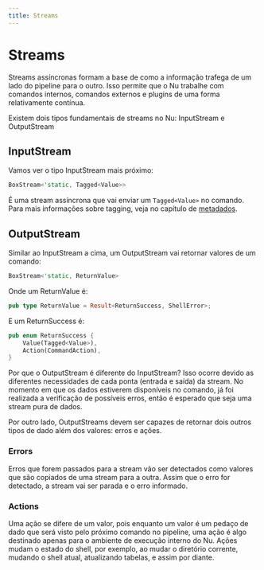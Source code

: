 ```yaml
---
title: Streams
---
```


# Streams

Streams assíncronas formam a base de como a informação trafega de um lado do pipeline para o outro. Isso permite que o Nu trabalhe com comandos internos, comandos externos e plugins de uma forma relativamente contínua.

Existem dois tipos fundamentais de streams no Nu: InputStream e OutputStream

## InputStream

Vamos ver o tipo InputStream mais próximo:

```rust
BoxStream<'static, Tagged<Value>>
```

É uma stream assíncrona que vai enviar um `Tagged<Value>` no comando. Para mais informações sobre tagging, veja no capítulo de [metadados](metadados.md).

## OutputStream

Similar ao InputStream a cima, um OutputStream vai retornar valores de um comando:

```rust
BoxStream<'static, ReturnValue>
```

Onde um ReturnValue é:

```rust
pub type ReturnValue = Result<ReturnSuccess, ShellError>;
```

E um ReturnSuccess é:

```rust
pub enum ReturnSuccess {
    Value(Tagged<Value>),
    Action(CommandAction),
}
```

Por que o OutputStream é diferente do InputStream? Isso ocorre devido as diferentes necessidades de cada ponta (entrada e saída) da stream. No momento em que os dados estiverem disponíveis no comando, já foi realizada a verificação de possíveis erros, então é esperado que seja uma stream pura de dados.

Por outro lado, OutputStreams devem ser capazes de retornar dois outros tipos de dado além dos valores: erros e ações.

### Errors

Erros que forem passados para a stream vão ser detectados como valores que são copiados de uma stream para a outra. Assim que o erro for detectado, a stream vai ser parada e o erro informado.

### Actions

Uma ação se difere de um valor, pois enquanto um valor é um pedaço de dado que será visto pelo próximo comando no pipeline, uma ação é algo destinado apenas para o ambiente de execução interno do Nu. Ações mudam o estado do shell, por exemplo, ao mudar o diretório corrente, mudando o shell atual, atualizando tabelas, e assim por diante.
